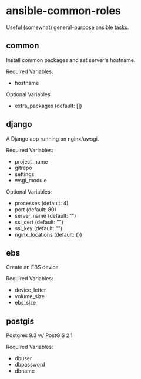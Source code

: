 # ansible-common-roles

Useful (somewhat) general-purpose ansible tasks.

## common

Install common packages and set server's hostname.

Required Variables:

* hostname

Optional Variables:

* extra_packages (default: [])

## django

A Django app running on nginx/uwsgi.

Required Variables:

* project_name
* gitrepo
* settings
* wsgi_module

Optional Variables:

* processes (default: 4)
* port (default: 80)
* server_name (default: "")
* ssl_cert (default: "")
* ssl_key (default: "")
* nginx_locations (default: {})

## ebs

Create an EBS device

Required Variables:

* device_letter
* volume_size
* ebs_size

## postgis

Postgres 9.3 w/ PostGIS 2.1

Required Variables:

* dbuser
* dbpassword
* dbname
